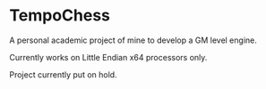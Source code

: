 # TempoChess

A personal academic project of mine to develop a GM level engine. 

Currently works on Little Endian x64 processors only.

Project currently put on hold.
